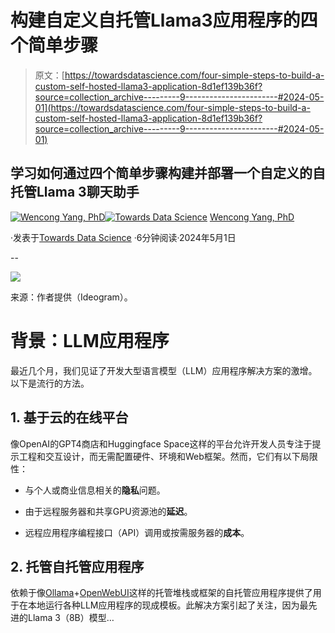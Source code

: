 # 构建自定义自托管Llama3应用程序的四个简单步骤

> 原文：[https://towardsdatascience.com/four-simple-steps-to-build-a-custom-self-hosted-llama3-application-8d1ef139b36f?source=collection_archive---------9-----------------------#2024-05-01](https://towardsdatascience.com/four-simple-steps-to-build-a-custom-self-hosted-llama3-application-8d1ef139b36f?source=collection_archive---------9-----------------------#2024-05-01)

## 学习如何通过四个简单步骤构建并部署一个自定义的自托管Llama 3聊天助手

[](https://medium.com/@yangwconion?source=post_page---byline--8d1ef139b36f--------------------------------)[![Wencong Yang, PhD](../Images/9fc2c73c81473637365adb234e2a042b.png)](https://medium.com/@yangwconion?source=post_page---byline--8d1ef139b36f--------------------------------)[](https://towardsdatascience.com/?source=post_page---byline--8d1ef139b36f--------------------------------)[![Towards Data Science](../Images/a6ff2676ffcc0c7aad8aaf1d79379785.png)](https://towardsdatascience.com/?source=post_page---byline--8d1ef139b36f--------------------------------) [Wencong Yang, PhD](https://medium.com/@yangwconion?source=post_page---byline--8d1ef139b36f--------------------------------)

·发表于[Towards Data Science](https://towardsdatascience.com/?source=post_page---byline--8d1ef139b36f--------------------------------) ·6分钟阅读·2024年5月1日

--

![](../Images/6377b4756f041e25fec4e79577f9239a.png)

来源：作者提供（Ideogram）。

# 背景：LLM应用程序

最近几个月，我们见证了开发大型语言模型（LLM）应用程序解决方案的激增。以下是流行的方法。

## 1\. 基于云的在线平台

像OpenAI的GPT4商店和Huggingface Space这样的平台允许开发人员专注于提示工程和交互设计，而无需配置硬件、环境和Web框架。然而，它们有以下局限性：

+   与个人或商业信息相关的**隐私**问题。

+   由于远程服务器和共享GPU资源池的**延迟**。

+   远程应用程序编程接口（API）调用或按需服务器的**成本**。

## 2\. 托管自托管应用程序

依赖于像[Ollama](https://github.com/ollama/ollama)+[OpenWebUI](https://github.com/open-webui/open-webui)这样的托管堆栈或框架的自托管应用程序提供了用于在本地运行各种LLM应用程序的现成模板。此解决方案引起了关注，因为最先进的Llama 3（8B）模型…
